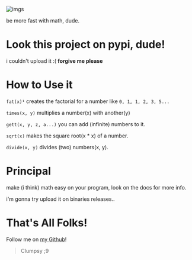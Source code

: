 ![imgs](https://user-images.githubusercontent.com/50596634/58671808-5762ec80-831a-11e9-9d02-63e1d4cf62cd.png)

be more fast with math, dude.

# Look this project on pypi, dude!
i couldn't upload it :(
**forgive me please**

# How to Use it
`fat(x)¹` creates the factorial for a number like `0, 1, 1, 2, 3, 5...` 

`times(x, y)` multiplies a number(x) with another(y)

`gett(x, y, z, a...)` you can add (infinite) numbers to it.

`sqrt(x)` makes the square root(x * x) of a number.

`divide(x, y)` divides (two) numbers(x, y). 

# Principal
make (i think) math easy on your program,
look on the docs for more info.

i'm gonna try upload it on binaries releases..
# That's All Folks!
Follow me on [my Github](https://github.com/alexandertheNotGreat)!
> Clumpsy ;9
